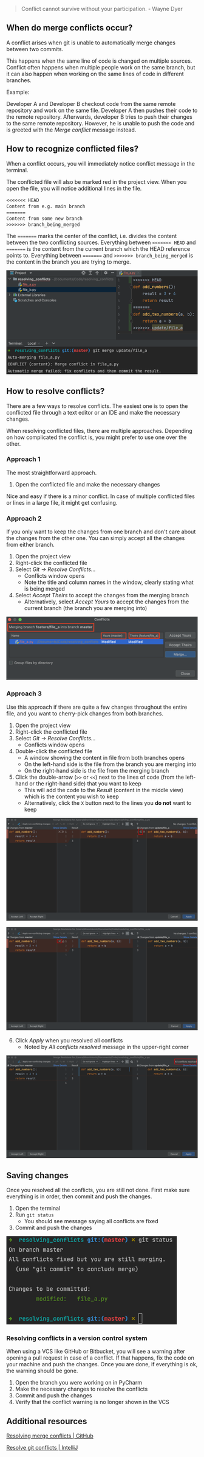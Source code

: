 > Conflict cannot survive without your participation. - Wayne Dyer

## When do merge conflicts occur?

A conflict arises when git is unable to automatically merge changes between two commits.

This happens when the same line of code is changed on multiple sources. Conflict often happens when multiple people work on the same branch, but it can also happen when working on the same lines of code in different branches.

Example:

Developer A and Developer B checkout code from the same remote repository and work on the same file. Developer A then pushes their code to the remote repository. Afterwards, developer B tries to push their changes to the same remote repository. However, he is unable to push the code and is greeted with the _Merge conflict_ message instead.

## How to recognize conflicted files?

When a conflict occurs, you will immediately notice conflict message in the terminal.

The conflicted file will also be marked red in the project view. When you open the file, you will notice additional lines in the file.

```
<<<<<<< HEAD
Content from e.g. main branch
=======
Content from some new branch
>>>>>>> branch_being_merged
```

The `=======` marks the center of the conflict, i.e. divides the content between the two conflicting sources.
Everything between `<<<<<<< HEAD` and `=======` is the content from the current branch which the HEAD reference points to.
Everything between `=======` and `>>>>>>> branch_being_merged` is the content in the branch you are trying to merge.

![git_conflicts_conflict.png](/img/git_conflicts_conflict.png)


## How to resolve conflicts?

There are a few ways to resolve conflicts. The easiest one is to open the conflicted file through a text editor or an IDE and make the necessary changes.

When resolving conflicted files, there are multiple approaches. Depending on how complicated the conflict is, you might prefer to use one over the other.


### Approach 1

The most straightforward approach.

1. Open the conflicted file and make the necessary changes

Nice and easy if there is a minor conflict. In case of multiple conflicted files or lines in a large file, it might get confusing.


### Approach 2

If you only want to keep the changes from one branch and don't care about the changes from the other one. You can simply accept all the changes from either branch.

1. Open the project view 
2. Right-click the conflicted file
3. Select _Git -> Resolve Conflicts..._
   - Conflicts window opens
   - Note the title and column names in the window, clearly stating what is being merged
4. Select _Accept Theirs_ to accept the changes from the merging branch
   - Alternatively, select _Accept Yours_ to accept the changes from the current branch (the branch you are merging into)

![git_conflicts_resolve_conflict_1.png](/img/git_conflicts_resolve_conflict_1.png)


### Approach 3

Use this approach if there are quite a few changes throughout the entire file, and you want to cherry-pick changes from both branches.

1. Open the project view 
2. Right-click the conflicted file
3. Select _Git -> Resolve Conflicts..._
   - Conflicts window opens
4. Double-click the conflicted file
   - A window showing the content in file from both branches opens
   - On the left-hand side is the file from the branch you are merging into
   - On the right-hand side is the file from the merging branch
5. Click the double-arrow (`>>` or `<<`)  next to the lines of code (from the left-hand or the right-hand side) that you want to keep
   - This will add the code to the _Result_ (content in the middle view) which is the content you wish to keep
   - Alternatively, click the `X` button next to the lines you **do not** want to keep
 
 <span style="display:block; margin-left:auto; margin-right:auto; width:100%;">![git_conflicts_resolve_conflict_2.png](/img/git_conflicts_resolve_conflict_2.png)</span>
 
 <span style="display:block; margin-left:auto; margin-right:auto; margin-bottom:15px; width:100%;">![git_conflicts_resolve_conflict_3.png](/img/git_conflicts_resolve_conflict_3.png)</span>

6. Click _Apply_ when you resolved all conflicts
   - Noted by _All conflicts resolved_ message in the upper-right corner

 <span style="display:block; margin-left:auto; margin-right:auto; width:100%;">![git_conflicts_resolve_conflict_4.png](/img/git_conflicts_resolve_conflict_4.png)</span>


## Saving changes

Once you resolved all the conflicts, you are still not done. First make sure everything is in order, then commit and push the changes.

1. Open the terminal
2. Run `git status`
   - You should see message saying all conflicts are fixed
3. Commit and push the changes

![git_conflicts_resolved.png](/img/git_conflicts_resolved.png)


### Resolving conflicts in a version control system

When using a VCS like GitHub or Bitbucket, you will see a warning after opening a pull request in case of a conflict. If that happens, fix the code on your machine and push the changes. Once you are done, if everything is ok, the warning should be gone.

1. Open the branch you were working on in PyCharm
2. Make the necessary changes to resolve the conflicts
3. Commit and push the changes
4. Verify that the conflict warning is no longer shown in the VCS


## Additional resources

[Resolving merge conflicts | GitHub](https://docs.github.com/en/pull-requests/collaborating-with-pull-requests/addressing-merge-conflicts/resolving-a-merge-conflict-using-the-command-line)

[Resolve git conflicts | IntelliJ](https://www.jetbrains.com/help/idea/resolve-conflicts.html)

